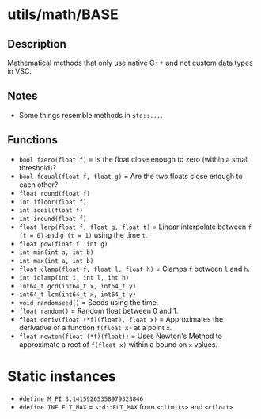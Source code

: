 # utils/math/BASE



## Description

Mathematical methods that only use native C++ and not custom data types in VSC.

## Notes

- Some things resemble methods in `std::...`.

## Functions

- `bool fzero(float f)` = Is the float close enough to zero (within a small threshold)?
- `bool fequal(float f, float g)` = Are the two floats close enough to each other?
- `float round(float f)`
- `int ifloor(float f)`
- `int iceil(float f)`
- `int iround(float f)`
- `float lerp(float f, float g, float t)` = Linear interpolate between `f (t = 0)` and `g (t = 1)` using the time `t`.
- `float pow(float f, int g)`
- `int min(int a, int b)`
- `int max(int a, int b)`
- `float clamp(float f, float l, float h)` = Clamps `f` between `l` and `h`.
- `int iclamp(int i, int l, int h)`
- `int64_t gcd(int64_t x, int64_t y)`
- `int64_t lcm(int64_t x, int64_t y)`
- `void randomseed()` = Seeds using the time.
- `float random()` = Random float between 0 and 1.
- `float deriv(float (*f)(float), float x)` = Approximates the derivative of a function `f(float x)` at a point `x`.
- `float newton(float (*f)(float))` = Uses Newton's Method to approximate a root of `f(float x)` within a bound on `x` values.

# Static instances

- `#define M_PI 3.14159265358979323846`
- `#define INF FLT_MAX` = `std::FLT_MAX` from `<climits>` and `<cfloat>`